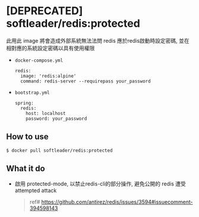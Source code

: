 # [DEPRECATED] softleader/redis:protected
此用此 image 將會造成外部系統無法法問 redis
應於redis啟動時設定密碼, 並在相對應的系統設定密碼以具有使用權限

- `docker-compose.yml`
    ```
    redis:
      image: 'redis:alpine'
      command: redis-server --requirepass your_password
    ```

- `bootstrap.yml`
    ```
    spring:
      redis:
        host: localhost
        password: your_password
    ```

## How to use

```
$ docker pull softleader/redis:protected
```

## What it do

- 啟用 protected-mode, 以禁止redis-cli的部分操作, 避免公開的 redis 遭受 attempted attack
    > ref# https://github.com/antirez/redis/issues/3594#issuecomment-394598143
